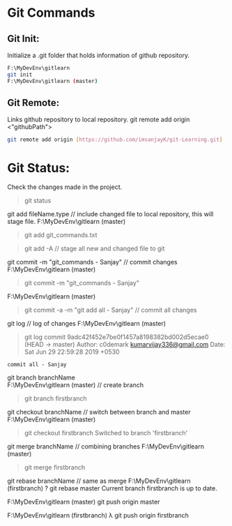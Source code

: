 # Git Commands
## Git Init:
Initialize a .git folder that holds information of github repository.
```bash
F:\MyDevEnv\gitlearn
git init
F:\MyDevEnv\gitlearn (master)
```

## Git Remote:
Links github repository to local repository.
git remote add origin <"githubPath"> 
```bash
git remote add origin [https://github.com/imsanjayK/git-Learning.git]
```
# Git Status:
Check the changes made in the project.
>git status

git add fileName.type // include changed file to local repository, this will stage file.
F:\MyDevEnv\gitlearn (master)
> git add git_commands.txt

> git add -A // stage all new and changed file to git

git commit -m "git_commands - Sanjay" // commit changes
F:\MyDevEnv\gitlearn (master)
>git commit -m "git_commands - Sanjay"

F:\MyDevEnv\gitlearn (master)
>git commit -a -m "git add all - Sanjay" // commit all changes

git log  // log of changes 
F:\MyDevEnv\gitlearn (master)
>git log
commit 9adc42f452e7be0f1457a8198382bd002d5ecae0 (HEAD -> master)
Author: c0demark <kumarvijay336@gmail.com>
Date:   Sat Jun 29 22:59:28 2019 +0530

    commit all - Sanjay

git branch branchName	
F:\MyDevEnv\gitlearn (master) // create branch
>git branch firstbranch

git checkout branchName // switch between branch and master 
F:\MyDevEnv\gitlearn (master)
>git checkout firstbranch
Switched to branch 'firstbranch'

git merge branchName // combining branches
F:\MyDevEnv\gitlearn (master)
>git merge firstbranch

git rebase branchName // same as merge
F:\MyDevEnv\gitlearn (firstbranch)
? git rebase master
Current branch firstbranch is up to date.

F:\MyDevEnv\gitlearn (master)
git push origin master

F:\MyDevEnv\gitlearn (firstbranch)
λ git push origin firstbranch
